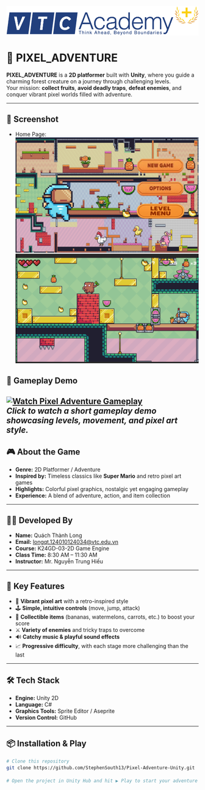 ![Pixel Adventure Logo](img/vtclogo.png)

# 🐗 PIXEL_ADVENTURE  

**PIXEL_ADVENTURE** is a **2D platformer** built with **Unity**, where you guide a charming forest creature on a journey through challenging levels.  
Your mission: **collect fruits**, **avoid deadly traps**, **defeat enemies**, and conquer vibrant pixel worlds filled with adventure.  

---

## 📸 Screenshot  
- Home Page:
![alt text](img/Home.png)
![Pixel Adventure Screenshot](img/1.png)  

## 🎥 Gameplay Demo

[![Watch Pixel Adventure Gameplay](https://img.youtube.com/vi/DZhKvdBUJM8/hqdefault.jpg)](https://www.youtube.com/watch?v=DZhKvdBUJM8)  
*Click to watch a short gameplay demo showcasing levels, movement, and pixel art style.*
---

## 🎮 About the Game  

- **Genre:** 2D Platformer / Adventure  
- **Inspired by:** Timeless classics like **Super Mario** and retro pixel art games  
- **Highlights:** Colorful pixel graphics, nostalgic yet engaging gameplay  
- **Experience:** A blend of adventure, action, and item collection  

---

## 🧑‍💻 Developed By  

- **Name:** Quách Thành Long  
- **Email:** longqt.124010124034@vtc.edu.vn  
- **Course:** K24GD-03-2D Game Engine  
- **Class Time:** 8:30 AM – 11:30 AM  
- **Instructor:** Mr. Nguyễn Trung Hiếu  

---

## 🚀 Key Features  

- 🎨 **Vibrant pixel art** with a retro-inspired style  
- 🕹️ **Simple, intuitive controls** (move, jump, attack)  
- 🍌 **Collectible items** (bananas, watermelons, carrots, etc.) to boost your score  
- ⚔️ **Variety of enemies** and tricky traps to overcome  
- 🔊 **Catchy music & playful sound effects**  
- 📈 **Progressive difficulty**, with each stage more challenging than the last  

---

## 🛠️ Tech Stack  

- **Engine:** Unity 2D  
- **Language:** C#  
- **Graphics Tools:** Sprite Editor / Aseprite  
- **Version Control:** GitHub  

---

## 📦 Installation & Play  

```bash
# Clone this repository
git clone https://github.com/StephenSouth13/Pixel-Adventure-Unity.git

# Open the project in Unity Hub and hit ▶️ Play to start your adventure

